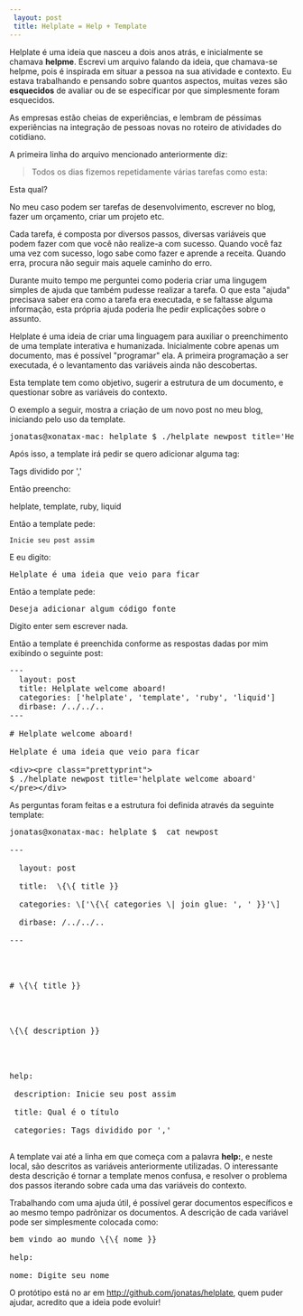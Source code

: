 ```yaml
---
 layout: post
 title: Helplate = Help + Template
---
```


 

Helplate é uma ideia que nasceu a dois anos atrás, e inicialmente se chamava **helpme**.  Escrevi um arquivo falando da ideia, que chamava-se helpme, pois é inspirada em situar a pessoa na sua atividade e contexto. Eu estava trabalhando e pensando sobre quantos aspectos, muitas vezes são **esquecidos** de avaliar ou de se especificar por que simplesmente foram esquecidos.

As empresas estão cheias de experiências, e lembram de péssimas experiências na integração de pessoas novas no roteiro de atividades do cotidiano.

A primeira linha do arquivo mencionado anteriormente diz:

> Todos os dias fizemos repetidamente várias tarefas como esta:

Esta qual?

No meu caso podem ser tarefas de desenvolvimento, escrever no blog, fazer um orçamento, criar um projeto etc.

Cada tarefa, é composta por diversos passos, diversas variáveis que podem fazer com que você não realize-a com sucesso. Quando você faz uma vez com sucesso, logo sabe como fazer e aprende a receita. Quando erra, procura não seguir mais aquele caminho do erro.

Durante muito tempo me perguntei como poderia criar uma lingugem simples de ajuda que também pudesse realizar a tarefa. O que esta "ajuda" precisava saber era como a tarefa era executada, e se faltasse alguma informação, esta própria ajuda poderia lhe pedir explicações sobre o assunto.

Helplate é uma ideia de criar uma linguagem para auxiliar o preenchimento de uma template interativa e humanizada. Inicialmente cobre apenas um documento, mas é possível "programar" ela. A primeira programação a ser executada, é o levantamento das variáveis ainda não descobertas. 

Esta template tem como objetivo, sugerir a estrutura de um documento, e questionar sobre as variáveis do contexto.

O exemplo a seguir, mostra a criação de um novo post no meu blog, iniciando pelo uso da template.
<pre class="prettyprint">
jonatas@xonatax-mac: helplate $ ./helplate newpost title='Helplate welcome aboard!'
</pre>

Após isso, a template irá pedir se quero adicionar alguma tag:

   Tags dividido por ','

Então preencho:

   helplate, template, ruby, liquid

Então a template pede:

    Inicie seu post assim

E eu digito:

<pre>
Helplate é uma ideia que veio para ficar
</pre>

Então a template pede:

<pre>
Deseja adicionar algum código fonte
</pre>

Digito enter sem escrever nada.

Então a template é preenchida conforme as respostas dadas por mim exibindo o seguinte post:

<pre class="prettyprint">
---
  layout: post
  title: Helplate welcome aboard!
  categories: ['helplate', 'template', 'ruby', 'liquid']
  dirbase: /../../..
---

# Helplate welcome aboard!

Helplate é uma ideia que veio para ficar

&lt;div&gt;&lt;pre class="prettyprint"&gt;
$ ./helplate newpost title='helplate welcome aboard'
&lt;/pre&gt;&lt;/div&gt;
</pre>

As perguntas foram feitas e a estrutura foi definida através da seguinte template:

<pre class="prettyprint" markdown="0">
jonatas@xonatax-mac: helplate $  cat newpost<br>
---<br>
  layout: post<br>
  title:  \{\{ title }}<br>
  categories: \['\{\{ categories \| join glue: ', ' }}'\]<br>
  dirbase: /../../..<br>
---
<br>
<br>
# \{\{ title }}
<br>
<br>
\{\{ description }}
<br>
<br>
help:<br>
 description: Inicie seu post assim<br>
 title: Qual é o título<br>
 categories: Tags dividido por ','<br>
</pre>

A template vai até a linha em que começa com a palavra **help:**, e neste local, são descritos as variáveis anteriormente utilizadas. O interessante desta descrição é tornar a template menos confusa, e resolver o problema dos passos iterando sobre cada uma das variáveis do contexto.

Trabalhando com uma ajuda útil, é possível gerar documentos específicos e ao mesmo tempo padrõnizar os documentos. A descrição de cada variável pode ser simplesmente colocada como:

<pre class="prettyprint" markdown="0">
bem vindo ao mundo \{\{ nome }}<br>
help:<br>
nome: Digite seu nome
</pre>

O protótipo está no ar em <http://github.com/jonatas/helplate>, quem puder ajudar, acredito que a ideia pode evoluir!
